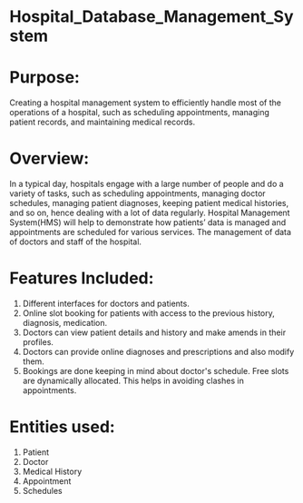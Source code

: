 # Hospital_Database_Management_System

# Purpose:
Creating a hospital management system to efficiently handle most of the operations of a hospital, such as scheduling appointments, managing patient records, and maintaining medical records.

# Overview:
In a typical day, hospitals engage with a large number of people and do a variety of tasks, such as scheduling appointments, managing doctor schedules, managing patient diagnoses, keeping patient medical histories, and so on, hence dealing with a lot of data regularly. Hospital Management System(HMS) will help to demonstrate how patients’ data is managed and appointments are scheduled for various services. The management of data of doctors and staff of the hospital.

# Features Included:
1. Different interfaces for doctors and patients.
2. Online slot booking for patients with access to the previous history, diagnosis, medication.
3. Doctors can view patient details and history and make amends in their profiles.
4. Doctors can provide online diagnoses and prescriptions and also modify them.
5. Bookings are done keeping in mind about doctor's schedule. Free slots are dynamically allocated. This helps in avoiding clashes in appointments.


# Entities used:
1. Patient
2. Doctor
3. Medical History
4. Appointment
5. Schedules


